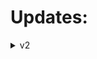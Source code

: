 # Updates:

<details><summary>v2</summary>
  👉 Added Navigation System (Next and Previous)
</details>
